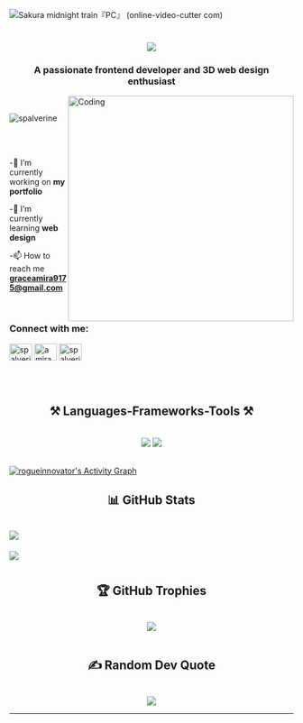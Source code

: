 ![Sakura midnight train『PC』 (online-video-cutter com)](https://github.com/user-attachments/assets/ea0bba17-eef5-497d-aa42-a205033e2f97)

<h1 align="center">
    <img src="https://readme-typing-svg.herokuapp.com/?font=Righteous&size=35&center=true&vCenter=true&width=500&height=70&duration=4000&lines=Hi👋,+I'm+Amira!;" />
</h1>
<h3 align="center">A passionate frontend developer and 3D web design enthusiast</h3>
<img align="right" width="400" alt="Coding" src="https://user-images.githubusercontent.com/74038190/219923809-b86dc415-a0c2-4a38-bc88-ad6cf06395a8.gif">
<br/>
<p align="left"> <img src="https://komarev.com/ghpvc/?username=spalverine&label=Profile%20views&color=0e75b6&style=flat" alt="spalverine" /> </p>

<br/>
<br/>

-🔭 I’m currently working on **my portfolio**

-🌱 I’m currently learning **web design**

-📫 How to reach me **graceamira9175@gmail.com**

<br/>
<h3 align="left">Connect with me:</h3>
<p align="left">
<a href="https://twitter.com/spalverine" target="blank"><img align="center" src="https://raw.githubusercontent.com/rahuldkjain/github-profile-readme-generator/master/src/images/icons/Social/twitter.svg" alt="spalverine" height="30" width="40" /></a>
<a href="https://linkedin.com/in/amira aidh" target="blank"><img align="center" src="https://raw.githubusercontent.com/rahuldkjain/github-profile-readme-generator/master/src/images/icons/Social/linked-in-alt.svg" alt="amira aidh" height="30" width="40" /></a>
<a href="https://instagram.com/spalverine" target="blank"><img align="center" src="https://raw.githubusercontent.com/rahuldkjain/github-profile-readme-generator/master/src/images/icons/Social/instagram.svg" alt="spalverine" height="30" width="40" /></a>
</p>

<br/>
<br/>

<h2 align="center">⚒️ Languages-Frameworks-Tools ⚒️</h2>
<br/>
<div align="center">
    <img src="https://skillicons.dev/icons?i=react,bootstrap,html,css,vscode,github,figma,tailwind,git,firebase,linux" />
    <img src="https://skillicons.dev/icons?i=javascript,typescript,c,java,nextjs,mysql,c,cpp,matlab,php,notion,obsidian,ps" /><br>
</div>

<br/>

<a href="https://github.com/rogueinnovator/rogueinnovator"><img alt="rogueinnovator's Activity Graph" src="https://github-readme-activity-graph.vercel.app/graph/?username=rogueinnovator&bg_color=RRGGBBAA&title_color=84C2C0&color=84C2C0&line=84C2C0&point=DEDEDE&hide_border=true&custom_title=Contribution⠀Graph" /></a>

<h2 align="center">📊 GitHub Stats</h2>
<br/>
<div align="center">
    <img src="https://github-readme-stats.vercel.app/api?username=spalverine&theme=radical&hide_border=false&include_all_commits=false&count_private=true" style="display: block; margin: auto; margin-bottom: 20px;" /> 
    <img src="https://github-readme-streak-stats.herokuapp.com/?user=spalverine&theme=radical&hide_border=false" style="display: block; margin: auto; margin-bottom: 40px;" />
</div>

<h2 align="center" >🏆 GitHub Trophies</h2>
<br/>
<div align="center">
    <img src="https://github-profile-trophy.vercel.app/?username=spalverine&theme=radical&no-frame=false&no-bg=false&margin-w=4" />
</div>


<br/>

<h2 align="center">✍️ Random Dev Quote</h2>
<br/>
<div align="center">
    <img src="https://quotes-github-readme.vercel.app/api?type=horizontal&theme=radical" /><br/>
</div>

---





